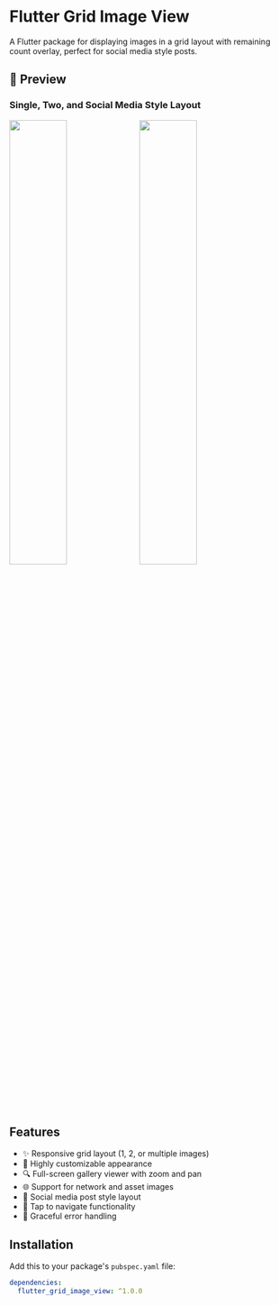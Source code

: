 # Flutter Grid Image View

A Flutter package for displaying images in a grid layout with remaining count overlay, perfect for social media style posts.

## 📸 Preview

### Single, Two, and Social Media Style Layout

<p float="left">
  <img src="docs/demo_1.png" width="45%" />
  <img src="docs/demo_2.png" width="45%" />
</p>

## Features

- ✨ Responsive grid layout (1, 2, or multiple images)
- 🎨 Highly customizable appearance
- 🔍 Full-screen gallery viewer with zoom and pan
- 🌐 Support for network and asset images
- 📱 Social media post style layout
- 🎯 Tap to navigate functionality
- 🚫 Graceful error handling

## Installation

Add this to your package's `pubspec.yaml` file:

```yaml
dependencies:
  flutter_grid_image_view: ^1.0.0